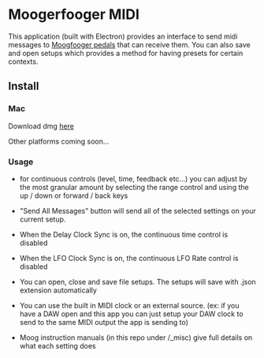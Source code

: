 # Moogerfooger MIDI

This application (built with Electron) provides an interface to send midi messages to
[Moogfooger pedals](https://www.moogmusic.com/products/Moogerfoogers)
 that can receive them. You can also save and open setups which provides a method for having presets for certain contexts.

## Install

### Mac

Download dmg [here](https://github.com/continuousElectronics/moogerfooger-midi/releases/download/v0.0.0/Moogerfooger.Midi.dmg)

Other platforms coming soon...

### Usage

* for continuous controls (level, time, feedback etc...) you can adjust by the most granular amount by selecting the range control and using the up / down or forward / back keys

* "Send All Messages" button will send all of the selected settings on your current setup.

* When the Delay Clock Sync is on, the continuous time control is disabled

* When the LFO Clock Sync is on, the continuous LFO Rate control is disabled

* You can open, close and save file setups. The setups will save with .json extension automatically

* You can use the built in MIDI clock or an external source. (ex: if you have a DAW open and this app you can just setup your DAW clock to send to the same MIDI output the app is sending to)

* Moog instruction manuals (in this repo under /_misc) give full details on what each setting does